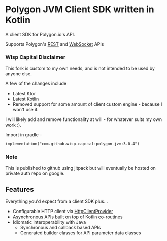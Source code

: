 # Polygon JVM Client SDK written in Kotlin

A client SDK for Polygon.io's API.

Supports Polygon's [REST](https://polygon.io/docs/#getting-started)
and [WebSocket](https://polygon.io/sockets) APIs

### Wisp Capital Disclaimer

This fork is custom to my own needs, and is not intended to be used by anyone else.

A few of the changes include

* Latest Ktor
* Latest Kotlin
* Removed support for some amount of client custom engine - because I won't use it.

I will likely add and remove functionality at will - for whatever suits my own work :).


Import in gradle - 
```
implementation("com.github.wisp-capital:polygon-jvm:3.0.4")
```

### Note
This is published to github using jitpack but will eventually be hosted on private auth repo on google.

## Features

Everything you'd expect from a client SDK plus...

- Configurable HTTP client
  via [HttpClientProvider](src/main/kotlin/io/polygon/kotlin/sdk/HttpClientProvider.kt)
- Asynchronous APIs built on top of Kotlin co-routines
- Idiomatic interoperability with Java
  - Synchronous and callback based APIs
  - Generated builder classes for API parameter data classes

